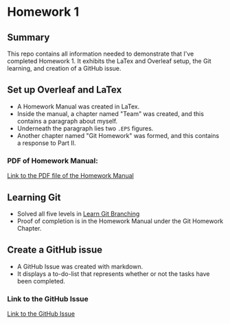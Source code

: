 # Homework 1 

## Summary
This repo contains all information needed to demonstrate that I've completed Homework 1. It exhibits the LaTex and Overleaf setup, the Git learning, and creation of a GitHub issue.

## Set up Overleaf and LaTex
- A Homework Manual was created in LaTex.
- Inside the manual, a chapter named "Team" was created, and this contains a paragraph about myself.
- Underneath the paragraph lies two `.EPS` figures.
- Another chapter named "Git Homework" was formed, and this contains a response to Part II.

### PDF of Homework Manual:
[Link to the PDF file of the Homework Manual](https://github.com/kyleponte/Homework1/blob/main/Homework1.pdf)

## Learning Git
- Solved all five levels in [Learn Git Branching](https://learngitbranching.js.org/)
- Proof of completion is in the Homework Manual under the Git Homework Chapter. 

## Create a GitHub issue
- A GitHub Issue was created with markdown.
- It displays a to-do-list that represents whether or not the tasks have been completed.

### Link to the GitHub Issue
[Link to the GitHub Issue](https://github.com/habodoni/Homework1-Todo-List/issues/1)
